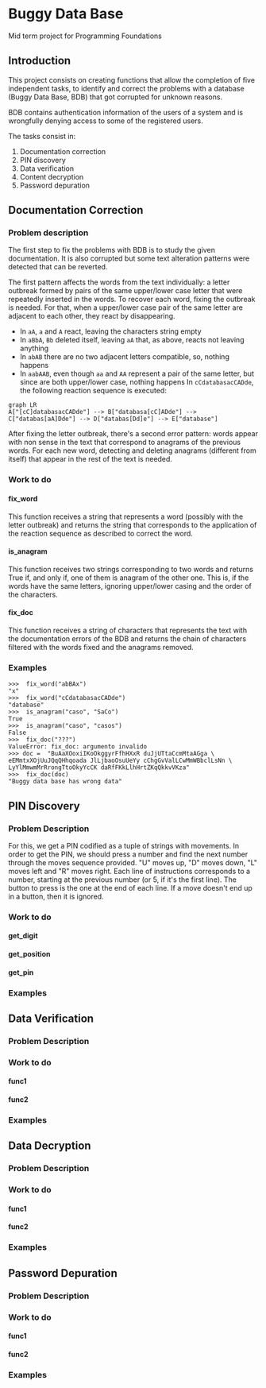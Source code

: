 
# Buggy Data Base
Mid term project for Programming Foundations
## Introduction
This project consists on creating functions that allow the completion of five independent tasks, to identify and correct the problems with a database (Buggy Data Base, BDB) that got corrupted for unknown reasons.

BDB contains authentication information of the users of a system and is wrongfully denying access to some of the registered users.

The tasks consist in:

 1. Documentation correction
 2. PIN discovery
 3. Data verification
 4. Content decryption
 5. Password depuration

## Documentation Correction
### Problem description
The first step to fix the problems with BDB is to study the given documentation. It is also corrupted but some text alteration patterns were detected that can be reverted.

The first pattern affects the words from the text individually: a letter outbreak formed by pairs of the same upper/lower case letter that were repeatedly inserted in the words. To recover each word, fixing the outbreak is needed. For that, when a upper/lower case pair of the same letter are adjacent to each other, they react by disappearing.

 - In `aA`, `a` and `A` react, leaving the characters string empty
 - In `aBbA`, `Bb` deleted itself, leaving `aA` that, as above, reacts not leaving anything
 - In `abAB` there are no two adjacent letters compatible, so, nothing happens
 - In `aabAAB`, even though 
`aa` and `AA` represent a pair of the same letter, but since are both upper/lower case, nothing happens
In `cCdatabasacCADde`, the following reaction sequence is executed:
```mermaid
graph LR
A["[cC]databasacCADde"] --> B["databasa[cC]ADde"] --> C["databas[aA]Dde"] --> D["databas[Dd]e"] --> E["database"]
```
After fixing the letter outbreak, there's a second error pattern: words appear with non sense in the text that correspond to anagrams of the previous words. For each new word, detecting and deleting anagrams (different from itself) that appear in the rest of the text is needed.
### Work to do
#### fix_word
This function receives a string that represents a word (possibly with the letter outbreak) and returns the string that corresponds to the application of the reaction sequence as described to correct the word.
#### is_anagram
This function receives two strings corresponding to two words and returns True if, and only if, one of them is anagram of the other one. This is, if the words have the same letters, ignoring upper/lower casing and the order of the characters.
#### fix_doc
This function receives a string of characters that represents the text with the documentation errors of the BDB and returns the chain of characters filtered with the words fixed and the anagrams removed.
### Examples
```
>>>  fix_word("abBAx")
"x"
>>>  fix_word("cCdatabasacCADde")
"database"
>>>  is_anagram("caso", "SaCo")
True
>>>  is_anagram("caso", "casos")
False
>>>  fix_doc("???")
ValueError: fix_doc: argumento invalido
>>> doc =  "BuAaXOoxiIKoOkggyrFfhHXxR duJjUTtaCcmMtaAGga \
eEMmtxXOjUuJQqQHhqoada JlLjbaoOsuUeYy cChgGvValLCwMmWBbclLsNn \
LyYlMmwmMrRrongTtoOkyYcCK daRfFKkLlhHrtZKqQkkvVKza"
>>>  fix_doc(doc)
"Buggy data base has wrong data"
```

## PIN Discovery
### Problem Description
For this, we get a PIN codified as a tuple of strings with movements. In order to get the PIN, we should press a number and find the next number through the moves sequence provided. "U" moves up, "D" moves down, "L" moves left and "R" moves right. Each line of instructions corresponds to a number, starting at the previous number (or 5, if it's the first line). The button to press is the one at the end of each line. If a move doesn't end up in a button, then it is ignored.
### Work to do
#### get_digit
#### get_position
#### get_pin
### Examples

## Data Verification
### Problem Description
### Work to do
#### func1
#### func2
### Examples

## Data Decryption
### Problem Description
### Work to do
#### func1
#### func2
### Examples

## Password Depuration
### Problem Description
### Work to do
#### func1
#### func2
### Examples
